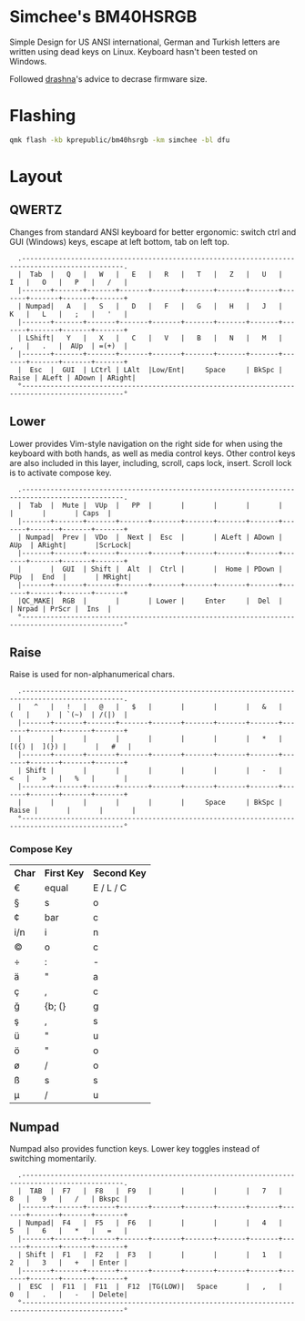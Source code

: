 # Simchee's BM40HSRGB

Simple Design for US ANSI international, German and Turkish letters are written using dead keys on Linux. Keyboard hasn't been tested on Windows. 

Followed [drashna](https://github.com/qmk/qmk_firmware/issues/3224#issuecomment-399769416)'s advice to decrase firmware size. 

# Flashing

```bash
qmk flash -kb kprepublic/bm40hsrgb -km simchee -bl dfu
```

# Layout
## QWERTZ

Changes from standard ANSI keyboard for better ergonomic: switch ctrl and GUI (Windows) keys, escape at left bottom, tab on left top. 

```
  .-----------------------------------------------------------------------------------------------.
  |  Tab  |   Q   |   W   |   E   |   R   |   T   |   Z   |   U   |   I   |   O   |   P   |   /   |
  |-------+-------+-------+-------+-------+-------+-------+-------+-------+-------+-------+-------+
  | Numpad|   A   |   S   |   D   |   F   |   G   |   H   |   J   |   K   |   L   |   ;   |   '   |
  |-------+-------+-------+-------+-------+-------+-------+-------+-------+-------+-------+-------+
  | LShift|   Y   |   X   |   C   |   V   |   B   |   N   |   M   |   ,   |   .   |  AUp  | =(+)  |
  |-------+-------+-------+-------+-------+-------+-------+-------+-------+-------+-------+-------+
  |  Esc  |  GUI  | LCtrl | LAlt  |Low/Ent|     Space     | BkSpc | Raise | ALeft | ADown | ARight|
  °-----------------------------------------------------------------------------------------------°
```

## Lower

Lower provides Vim-style navigation on the right side for when using the keyboard with both hands, as well as media control keys. 
Other control keys are also included in this layer, including, scroll, caps lock, insert. Scroll lock is to activate compose key.

```
  .-----------------------------------------------------------------------------------------------.
  |  Tab  |  Mute |  VUp  |   PP  |       |       |       |       |       |       |       | Caps  |
  |-------+-------+-------+-------+-------+-------+-------+-------+-------+-------+-------+-------+
  | Numpad|  Prev |  VDo  |  Next |  Esc  |       | ALeft | ADown |  AUp  | ARight|       |ScrLock|
  |-------+-------+-------+-------+-------+-------+-------+-------+-------+-------+-------+-------+
  |       |  GUI  | Shift |  Alt  |  Ctrl |       |  Home | PDown |  PUp  |  End  |       | MRight|
  |-------+-------+-------+-------+-------+-------+-------+-------+-------+-------+-------+-------+
  |QC_MAKE|  RGB  |       |       | Lower |     Enter     |  Del  |       | Nrpad | PrScr |  Ins  |
  °-----------------------------------------------------------------------------------------------°
```

## Raise

Raise is used for non-alphanumerical chars. 

```
  .-----------------------------------------------------------------------------------------------.
  |   ^   |   !   |   @   |   $   |       |       |       |   &   |   (   |    )  | `(~)  | /(|)  |
  |-------+-------+-------+-------+-------+-------+-------+-------+-------+-------+-------+-------+
  |       |       |       |       |       |       |       |   *   |  [({) |  ](}) |       |   #   |
  |-------+-------+-------+-------+-------+-------+-------+-------+-------+-------+-------+-------+
  | Shift |       |       |       |       |       |       |   -   |   <   |   >   |   %   |       |
  |-------+-------+-------+-------+-------+-------+-------+-------+-------+-------+-------+-------+
  |       |       |       |       |       |     Space     | BkSpc | Raise |       |       |       |
  °-----------------------------------------------------------------------------------------------°
```

### Compose Key

<table>
	<tr>
		<th>Char</th>
		<th>First Key</th>
		<th>Second Key</th>
	</tr>
	<tr> <td> € </td> <td> equal </td><td> E / L / C </td></tr>
	<tr> <td> § </td> <td> s </td><td> o </td></tr>
	<tr> <td> ¢ </td> <td> bar </td><td> c </td></tr>
	<tr> <td> i/n </td> <td> i </td><td> n </td></tr>
	<tr> <td> © </td> <td> o </td><td> c </td></tr>
	<tr> <td> ÷ </td> <td> : </td><td> - </td></tr>
	<tr> <td> ä </td> <td> " </td><td> a </td></tr>
	<tr> <td> ç </td> <td> , </td><td> c </td></tr>
	<tr> <td> ğ </td> <td> {b; (}</td><td> g </td></tr>
	<tr> <td> ş </td> <td> , </td><td> s </td></tr>
	<tr> <td> ü </td> <td> " </td><td> u </td></tr>
	<tr> <td> ö </td> <td> " </td><td> o </td></tr>
	<tr> <td> ø </td> <td> / </td><td> o </td></tr>
	<tr> <td> ß </td> <td> s </td><td> s </td></tr>
	<tr> <td> µ </td> <td> / </td><td> u </td></tr>
</table>

## Numpad

Numpad also provides function keys. Lower key toggles instead of switching momentarily. 

```
  .-----------------------------------------------------------------------------------------------.
  |  TAB  |  F7   |  F8   |  F9   |       |       |       |   7   |   8   |   9   |   /   | Bkspc |
  |-------+-------+-------+-------+-------+-------+-------+-------+-------+-------+-------+-------+
  | Numpad|  F4   |  F5   |  F6   |       |       |       |   4   |   5   |   6   |   *   |   =   |
  |-------+-------+-------+-------+-------+-------+-------+-------+-------+-------+-------+-------+
  | Shift |  F1   |  F2   |  F3   |       |       |       |   1   |   2   |   3   |   +   | Enter |
  |-------+-------+-------+-------+-------+-------+-------+-------+-------+-------+-------+-------+
  |  ESC  |  F11  |  F11  |  F12  |TG(LOW)|   Space       |   ,   |   0   |   .   |   -   | Delete|
  °-----------------------------------------------------------------------------------------------°
```

